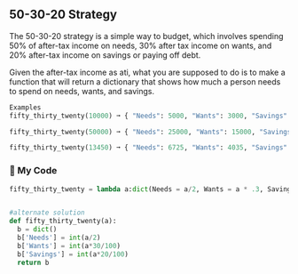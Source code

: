## 50-30-20 Strategy

The 50-30-20 strategy is a simple way to budget, which involves spending 50% of after-tax income on needs, 30% after tax income on wants, and 20% after-tax income on savings or paying off debt.

Given the after-tax income as ati, what you are supposed to do is to make a function that will return a dictionary that shows how much a person needs to spend on needs, wants, and savings.
```python
Examples
fifty_thirty_twenty(10000) ➞ { "Needs": 5000, "Wants": 3000, "Savings": 2000 }

fifty_thirty_twenty(50000) ➞ { "Needs": 25000, "Wants": 15000, "Savings": 10000 }

fifty_thirty_twenty(13450) ➞ { "Needs": 6725, "Wants": 4035, "Savings": 2690 }
```
### :snake: My Code
```python
fifty_thirty_twenty = lambda a:dict(Needs = a/2, Wants = a * .3, Savings = a * .2)


#alternate solution
def fifty_thirty_twenty(a):
  b = dict()
  b['Needs'] = int(a/2)
  b['Wants'] = int(a*30/100)
  b['Savings'] = int(a*20/100)
  return b
```
